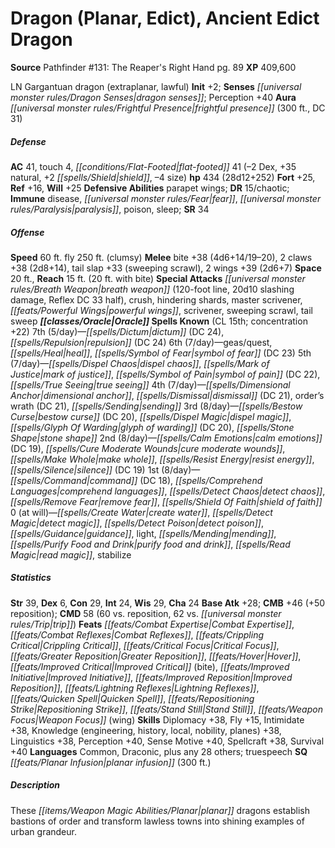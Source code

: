 ﻿---
cssclass: [monsters]
title1: Dragon (Planar, Edict), Ancient Edict Dragon
title2: Ancient Edict Dragon
CR: 21
sources:
- name: "Pathfinder #131: The Reaper's Right Hand"
  page: 89
  link: http://paizo.com/products/btpy9x04?Pathfinder-Adventure-Path-The-Reaper-s-Right-Hand
XP: 409600
alignment: LN
size: Gargantuan
type: dragon
subtypes:
- extraplanar
- lawful
initiative:
  bonus: 2
senses:
  dragon senses: true
auras:
- name: frightful presence
  radius: 300
  DC: 31
AC:
  AC: 41
  touch: 4
  flat_footed: 41
  components:
    dex: -2
    natural: 35
    shield: 2
    size: -4
HP:
  HP: 434
  long: 28d12+252
saves:
  fort: 25
  ref: 16
  will: 25
defensive_abilities:
- parapet wings
DR:
- amount: 15
  weakness: chaotic
immunities:
- disease
- fear
- paralysis
- poison
- sleep
SR: 34
speeds:
  60 ft. fly: 250
  60 ft. fly_other: clumsy
attacks:
  melee:
  - - text: bite +38 (4d6+14/19-20)
      entries:
      - - damage: 4d6+14
          crit_range: 19-20
      attack: bite
      bonus:
      - 38
    - text: 2 claws +38 (2d8+14)
      entries:
      - - damage: 2d8+14
      count: 2
      attack: claws
      bonus:
      - 38
    - text: tail slap +33 (sweeping scrawl)
      entries:
      - - effect: sweeping scrawl
      attack: tail slap
      bonus:
      - 33
    - text: 2 wings +39 (2d6+7)
      entries:
      - - damage: 2d6+7
      count: 2
      attack: wings
      bonus:
      - 39
  special:
  - breath weapon (120-foot line, 20d10 slashing damage, Reflex DC 33 half)
  - crush
  - hindering shards
  - master scrivener
  - powerful wings
  - scrivener
  - sweeping scrawl
  - tail sweep
space: 20
reach: 15
reach_other: 20 ft. with bite
spells:
  entries:
  - name: dictum
    source: Oracle
    level: 7
    DC: 24
  - name: repulsion
    source: Oracle
    level: 7
    DC: 24
  - name: geas/quest
    source: Oracle
    level: 6
  - name: heal
    source: Oracle
    level: 6
  - name: symbol of fear
    source: Oracle
    level: 6
    DC: 23
  - name: dispel chaos
    source: Oracle
    level: 5
  - name: mark of justice
    source: Oracle
    level: 5
  - name: symbol of pain
    source: Oracle
    level: 5
    DC: 22
  - name: true seeing
    source: Oracle
    level: 5
  - name: dimensional anchor
    source: Oracle
    level: 4
  - name: dismissal
    source: Oracle
    level: 4
    DC: 21
  - name: order's wrath
    source: Oracle
    level: 4
    DC: 21
  - name: sending
    source: Oracle
    level: 4
  - name: bestow curse
    source: Oracle
    level: 3
    DC: 20
  - name: dispel magic
    source: Oracle
    level: 3
  - name: glyph of warding
    source: Oracle
    level: 3
    DC: 20
  - name: stone shape
    source: Oracle
    level: 3
  - name: calm emotions
    source: Oracle
    level: 2
    DC: 19
  - name: cure moderate wounds
    source: Oracle
    level: 2
  - name: make whole
    source: Oracle
    level: 2
  - name: resist energy
    source: Oracle
    level: 2
  - name: silence
    source: Oracle
    level: 2
    DC: 19
  - name: command
    source: Oracle
    level: 1
    DC: 18
  - name: comprehend languages
    source: Oracle
    level: 1
  - name: detect chaos
    source: Oracle
    level: 1
  - name: remove fear
    source: Oracle
    level: 1
  - name: shield of faith
    source: Oracle
    level: 1
  - name: create water
    source: Oracle
    level: 0
  - name: detect magic
    source: Oracle
    level: 0
  - name: detect poison
    source: Oracle
    level: 0
  - name: guidance
    source: Oracle
    level: 0
  - name: light
    source: Oracle
    level: 0
  - name: mending
    source: Oracle
    level: 0
  - name: purify food and drink
    source: Oracle
    level: 0
  - name: read magic
    source: Oracle
    level: 0
  - name: stabilize
    source: Oracle
    level: 0
  sources:
  - name: Oracle
    type: known
    CL: 15
    concentration: 22
    slots:
      7: 5
      6: 7
      5: 7
      4: 7
      3: 8
      2: 8
      1: 8
      0: at-will
ability_scores:
  STR: 39
  DEX: 6
  CON: 29
  INT: 24
  WIS: 29
  CHA: 24
BAB: 28
CMB: 46
CMB_other: +50 reposition
CMD: 58
CMD_other: 60 vs. reposition, 62 vs. trip
feats:
- name: Combat Expertise
- name: Combat Reflexes
- name: Crippling Critical
- name: Critical Focus
- name: Greater Reposition
- name: Hover
- name: Improved Critical (bite)
- name: Improved Initiative
- name: Improved Reposition
- name: Lightning Reflexes
- name: Quicken Spell
- name: Repositioning Strike
- name: Stand Still
- name: Weapon Focus (wing)
skills:
  Diplomacy: 38
  Fly: 15
  Intimidate: 38
  Knowledge (engineering): 38
  Knowledge (history): 38
  Knowledge (local): 38
  Knowledge (nobility): 38
  Knowledge (planes): 38
  Linguistics: 38
  Perception: 40
  Sense Motive: 40
  Spellcraft: 38
  Survival: 40
languages:
- Common
- Draconic
- plus any 28 others
- truespeech
special_qualities:
- planar infusion (300 ft.)
desc_long: These planar dragons establish bastions of order and transform lawless
  towns into shining examples of urban grandeur.

---

# Dragon (Planar, Edict), Ancient Edict Dragon

**Source** Pathfinder #131: The Reaper's Right Hand pg. 89
**XP** 409,600

LN Gargantuan dragon (extraplanar, lawful)
**Init** +2; **Senses** _[[universal monster rules/Dragon Senses|dragon senses]]_; Perception +40
**Aura** _[[universal monster rules/Frightful Presence|frightful presence]]_ (300 ft., DC 31)

##### Defense

**AC** 41, touch 4, _[[conditions/Flat-Footed|flat-footed]]_ 41 (–2 Dex, +35 natural, +2 _[[spells/Shield|shield]]_, –4 size)
**hp** 434 (28d12+252)
**Fort** +25, **Ref** +16, **Will** +25
**Defensive Abilities** parapet wings; **DR** 15/chaotic; **Immune** disease, _[[universal monster rules/Fear|fear]]_, _[[universal monster rules/Paralysis|paralysis]]_, poison, sleep; **SR** 34

##### Offense
**Speed** 60 ft. fly 250 ft. (clumsy)
**Melee** bite +38 (4d6+14/19–20), 2 claws +38 (2d8+14), tail slap +33 (sweeping scrawl), 2 wings +39 (2d6+7)
**Space** 20 ft., **Reach** 15 ft. (20 ft. with bite)
**Special Attacks** _[[universal monster rules/Breath Weapon|breath weapon]]_ (120-foot line, 20d10 slashing damage, Reflex DC 33 half), crush, hindering shards, master scrivener, _[[feats/Powerful Wings|powerful wings]]_, scrivener, sweeping scrawl, tail sweep
**_[[classes/Oracle|Oracle]]_ Spells Known** (CL 15th; concentration +22)
7th (5/day)—_[[spells/Dictum|dictum]]_ (DC 24), _[[spells/Repulsion|repulsion]]_ (DC 24) 
6th (7/day)—geas/quest, _[[spells/Heal|heal]]_, _[[spells/Symbol of Fear|symbol of fear]]_ (DC 23) 
5th (7/day)—_[[spells/Dispel Chaos|dispel chaos]]_, _[[spells/Mark of Justice|mark of justice]]_, _[[spells/Symbol of Pain|symbol of pain]]_ (DC 22), _[[spells/True Seeing|true seeing]]_ 
4th (7/day)—_[[spells/Dimensional Anchor|dimensional anchor]]_, _[[spells/Dismissal|dismissal]]_ (DC 21), order’s wrath (DC 21), _[[spells/Sending|sending]]_ 
3rd (8/day)—_[[spells/Bestow Curse|bestow curse]]_ (DC 20), _[[spells/Dispel Magic|dispel magic]]_, _[[spells/Glyph Of Warding|glyph of warding]]_ (DC 20), _[[spells/Stone Shape|stone shape]]_ 
2nd (8/day)—_[[spells/Calm Emotions|calm emotions]]_ (DC 19), _[[spells/Cure Moderate Wounds|cure moderate wounds]]_, _[[spells/Make Whole|make whole]]_, _[[spells/Resist Energy|resist energy]]_, _[[spells/Silence|silence]]_ (DC 19) 
1st (8/day)—_[[spells/Command|command]]_ (DC 18), _[[spells/Comprehend Languages|comprehend languages]]_, _[[spells/Detect Chaos|detect chaos]]_, _[[spells/Remove Fear|remove fear]]_, _[[spells/Shield Of Faith|shield of faith]]_ 
0 (at will)—_[[spells/Create Water|create water]]_, _[[spells/Detect Magic|detect magic]]_, _[[spells/Detect Poison|detect poison]]_, _[[spells/Guidance|guidance]]_, light, _[[spells/Mending|mending]]_, _[[spells/Purify Food and Drink|purify food and drink]]_, _[[spells/Read Magic|read magic]]_, stabilize

##### Statistics
**Str** 39, **Dex** 6, **Con** 29, **Int** 24, **Wis** 29, **Cha** 24
**Base Atk** +28; **CMB** +46 (+50 reposition); **CMD** 58 (60 vs. reposition, 62 vs. _[[universal monster rules/Trip|trip]]_)
**Feats** _[[feats/Combat Expertise|Combat Expertise]]_, _[[feats/Combat Reflexes|Combat Reflexes]]_, _[[feats/Crippling Critical|Crippling Critical]]_, _[[feats/Critical Focus|Critical Focus]]_, _[[feats/Greater Reposition|Greater Reposition]]_, _[[feats/Hover|Hover]]_, _[[feats/Improved Critical|Improved Critical]]_ (bite), _[[feats/Improved Initiative|Improved Initiative]]_, _[[feats/Improved Reposition|Improved Reposition]]_, _[[feats/Lightning Reflexes|Lightning Reflexes]]_, _[[feats/Quicken Spell|Quicken Spell]]_, _[[feats/Repositioning Strike|Repositioning Strike]]_, _[[feats/Stand Still|Stand Still]]_, _[[feats/Weapon Focus|Weapon Focus]]_ (wing)
**Skills** Diplomacy +38, Fly +15, Intimidate +38, Knowledge (engineering, history, local, nobility, planes) +38, Linguistics +38, Perception +40, Sense Motive +40, Spellcraft +38, Survival +40
**Languages** Common, Draconic, plus any 28 others; truespeech
**SQ** _[[feats/Planar Infusion|planar infusion]]_ (300 ft.)

##### Description

These _[[items/Weapon Magic Abilities/Planar|planar]]_ dragons establish bastions of order and transform lawless towns into shining examples of urban grandeur.